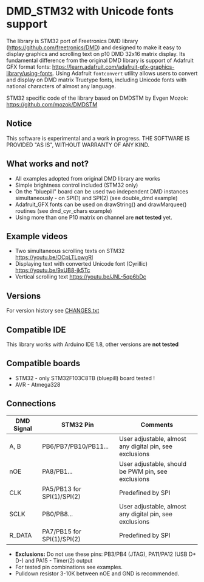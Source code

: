 # DMD_STM32 with Unicode fonts support 
The library is STM32 port of Freetronics DMD library (https://github.com/freetronics/DMD) and designed to make it easy to display graphics and scrolling text on p10 DMD 32x16 matrix display. Its fundamental difference from the original DMD library is support of Adafruit GFX format fonts: https://learn.adafruit.com/adafruit-gfx-graphics-library/using-fonts. Using Adafruit `fontconvert` utility allows users to convert and display on DMD matrix Truetype fonts, including Unicode fonts with national characters of almost any language.

STM32 specific code of the library based on DMDSTM by Evgen Mozok: https://github.com/mozok/DMDSTM

Notice
------
This software is experimental and a work in progress. THE SOFTWARE IS PROVIDED "AS IS", WITHOUT WARRANTY OF ANY KIND.

What works and not?
---------- 

* All examples adopted from original DMD library are works
* Simple brightness control included (STM32 only)
* On the "bluepill" board can be used two independent DMD instances simultaneously - on SPI(1) and SPI(2) (see double_dmd example)
* Adafruit_GFX fonts can be used on drawString() and drawMarquee() routines (see dmd_cyr_chars example)
* Using more than one P10 matrix on channel are **not tested** yet.

Example videos
--------------
* Two simultaneous scrolling texts on STM32 https://youtu.be/OCpLTLpwgRI
* Displaying text with converted Unicode font (Cyrillic) https://youtu.be/9xUB8-jk5Tc
* Vertical scrolling text https://youtu.be/JNL-5qp6bDc

Versions
---------
For version history see [CHANGES.txt](CHANGES.txt)

Compatible IDE
----------
This library works with Arduino IDE 1.8, other versions are **not tested**

Compatible boards
-----------------

* STM32 - only STM32F103C8TB (bluepill) board tested !
* AVR - Atmega328

Connections
-----------

| DMD Signal | STM32 Pin | Comments |
| ---------- | --------- | -------- |
| A, B | PB6/PB7/PB10/PB11... | User adjustable, almost any digital pin, see exclusions |
| nOE | PA8/PB1... | User adjustable, should be PWM pin, see exclusions |
| CLK | PA5/PB13 for SPI(1)/SPI(2) | Predefined by SPI |
| SCLK | PB0/PB8... |  User adjustable, almost any digital pin, see exclusions |
| R_DATA | PA7/PB15 for SPI(1)/SPI(2) |  Predefined by SPI |

* **Exclusions:** Do not use these pins: PB3/PB4 (JTAG), PA11/PA12 (USB D+ D-) and PA15 - Timer(2) output
* For tested pin combinations see examples.
* Pulldown resistor 3-10K between nOE and GND is recommended.
